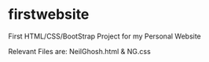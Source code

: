 # firstwebsite
First HTML/CSS/BootStrap Project for my Personal Website

Relevant Files are:
NeilGhosh.html & NG.css
